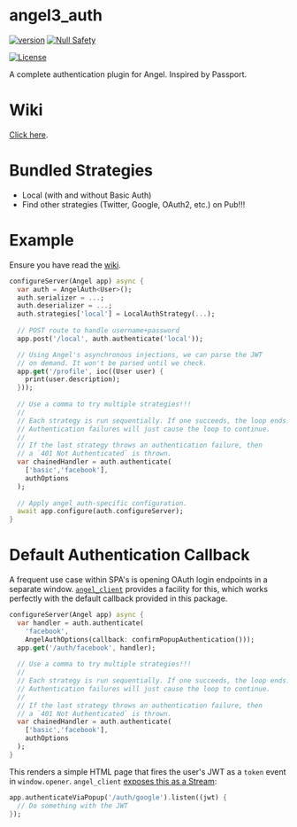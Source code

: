 # angel3_auth
[![version](https://img.shields.io/badge/pub-v2.12.4-brightgreen)](https://pub.dartlang.org/packages/angel3_auth)
[![Null Safety](https://img.shields.io/badge/null-safety-brightgreen)](https://dart.dev/null-safety)

[![License](https://img.shields.io/github/license/dukefirehawk/angel)](https://github.com/dukefirehawk/angel/tree/angel3/packages/auth/LICENSE)

A complete authentication plugin for Angel. Inspired by Passport.

# Wiki
[Click here](https://github.com/angel-dart/auth/wiki).

# Bundled Strategies
* Local (with and without Basic Auth)
* Find other strategies (Twitter, Google, OAuth2, etc.) on Pub!!!

# Example
Ensure you have read the [wiki](https://github.com/angel-dart/auth/wiki).

```dart
configureServer(Angel app) async {
  var auth = AngelAuth<User>();
  auth.serializer = ...;
  auth.deserializer = ...;
  auth.strategies['local'] = LocalAuthStrategy(...);
  
  // POST route to handle username+password
  app.post('/local', auth.authenticate('local'));

  // Using Angel's asynchronous injections, we can parse the JWT
  // on demand. It won't be parsed until we check.
  app.get('/profile', ioc((User user) {
    print(user.description);
  }));
  
  // Use a comma to try multiple strategies!!!
  //
  // Each strategy is run sequentially. If one succeeds, the loop ends.
  // Authentication failures will just cause the loop to continue.
  // 
  // If the last strategy throws an authentication failure, then
  // a `401 Not Authenticated` is thrown.
  var chainedHandler = auth.authenticate(
    ['basic','facebook'],
    authOptions
  );
  
  // Apply angel_auth-specific configuration.
  await app.configure(auth.configureServer);
}
```

# Default Authentication Callback
A frequent use case within SPA's is opening OAuth login endpoints in a separate window.
[`angel_client`](https://github.com/angel-dart/client)
provides a facility for this, which works perfectly with the default callback provided
in this package.

```dart
configureServer(Angel app) async {
  var handler = auth.authenticate(
    'facebook',
    AngelAuthOptions(callback: confirmPopupAuthentication()));
  app.get('/auth/facebook', handler);
  
  // Use a comma to try multiple strategies!!!
  //
  // Each strategy is run sequentially. If one succeeds, the loop ends.
  // Authentication failures will just cause the loop to continue.
  // 
  // If the last strategy throws an authentication failure, then
  // a `401 Not Authenticated` is thrown.
  var chainedHandler = auth.authenticate(
    ['basic','facebook'],
    authOptions
  );
}
```

This renders a simple HTML page that fires the user's JWT as a `token` event in `window.opener`.
`angel_client` [exposes this as a Stream](https://github.com/dukefirehawk/angel/tree/angel3/packages/client#authentication):

```dart
app.authenticateViaPopup('/auth/google').listen((jwt) {
  // Do something with the JWT
});
```
